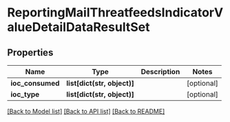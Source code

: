 # ReportingMailThreatfeedsIndicatorValueDetailDataResultSet

## Properties
Name | Type | Description | Notes
------------ | ------------- | ------------- | -------------
**ioc_consumed** | **list[dict(str, object)]** |  | [optional] 
**ioc_type** | **list[dict(str, object)]** |  | [optional] 

[[Back to Model list]](../README.md#documentation-for-models) [[Back to API list]](../README.md#documentation-for-api-endpoints) [[Back to README]](../README.md)

